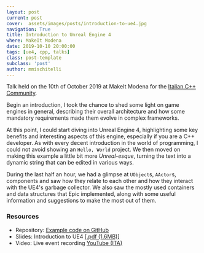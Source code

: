 ```yaml
---
layout: post
current: post
cover:  assets/images/posts/introduction-to-ue4.jpg
navigation: True
title: Introduction to Unreal Engine 4
where: MakeIt Modena
date: 2019-10-10 20:00:00
tags: [ue4, cpp, talks]
class: post-template
subclass: 'post'
author: mmischitelli
---
```


Talk held on the 10th of October 2019 at MakeIt Modena for the [Italian C++ Community](https://www.italiancpp.org/).

Begin an introduction, I took the chance to shed some light on game engines in general, describing their overall architecture and how some mandatory requirements made them evolve in complex frameworks.

At this point, I could start diving into Unreal Engine 4, highlighting some key benefits and interesting aspects of this engine, especially if you are a C++ developer. As with every decent introduction in the world of programming, I could not avoid showing an `Hello, World` project. We then moved on making this example a little bit more *Unreal-esque*, turning the text into a dynamic string that can be edited in various ways.

During the last half an hour, we had a glimpse at `UObject`s, `AActor`s, components and saw how they relate to each other and how they interact with the UE4's garbage collector. We also saw the mostly used containers and data structures that Epic implemented, along with some useful information and suggestions to make the most out of them.

### Resources
- Repository: [Example code on GitHub](https://github.com/mmischitelli/MeetupOct19)
- Slides: Introduction to UE4 [\[.pdf (1.6MB)\]](/assets/downloads/talks-introduction-to-ue4.pdf)
- Video: Live event recording [YouTube (ITA)](https://www.youtube.com/watch?v=CTHQO2J8jWg)
